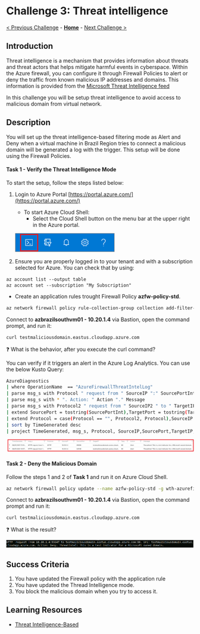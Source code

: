 # Challenge 3: Threat intelligence

[< Previous Challenge](./00-prereqs.md) - **[Home](../README.md)** - [Next Challenge >](./02-acr.md)

## Introduction

Threat intelligence is a mechanism that provides information about threats and threat actors that helps mitigate harmful events in cyberspace. Within the  Azure firewall, you can configure it through Firewall Policies to alert or deny the traffic from known malicious IP addresses and domains. This information is provided from the [Microsoft Threat Intelligence feed](https://www.microsoft.com/en-us/security/business/operations?rtc=1)

In this challenge you will be setup threat intelligence to avoid access to malicious domain from virtual network.

## Description

You will set up the threat intelligence-based filtering mode as Alert and Deny when a virtual machine in Brazil Region tries to connect a malicious domain will be generated a log with the trigger. This setup will be done using the Firewall Policies.

#### Task 1 - Verify the Threat Intelligence Mode

To start the setup, follow the steps listed below:

1. Login to Azure Portal [https://portal.azure.com/](https://portal.azure.com/)
    - To start Azure Cloud Shell:
        - Select the Cloud Shell button on the menu bar at the upper right in the Azure portal. 

    ![Menu](images/hdi-cloud-shell-menu.png)

2. Ensure you are properly logged in to your tenant and with a subscription selected for Azure. You can check that by using:

```azure cli
az account list --output table
az account set --subscription "My Subscription"
```

- Create an application rules trought Firewall Policy  **azfw-policy-std**.

```bash
az network firewall policy rule-collection-group collection add-filter-collection -g wth-azurefirewall-rg --policy-name azfw-policy-std --rule-collection-group-name DefaultApplicationRuleCollectionGroup --name rule-allow-site-threat-intell --action Allow --rule-name allow-site-threat-intell --rule-type ApplicationRule --source-addresses "10.20.1.4" --protocols Http=80 --target-fqdns testmaliciousdomain.eastus.cloudapp.azure.com --collection-priority 11100
```

Connect to **azbrazilsouthvm01 - 10.20.1.4** via Bastion, open the command prompt, and run it:

```cmd
curl testmaliciousdomain.eastus.cloudapp.azure.com
```

:question: What is the behavior, after you execute the curl command?

You can verify if it triggers an alert in the Azure Log Analytics. You can use the below Kusto Query:

```bash
AzureDiagnostics
| where OperationName  == "AzureFirewallThreatIntelLog"
| parse msg_s with Protocol " request from " SourceIP ":" SourcePortInt:int " to " TargetIP ":" TargetPortInt:int *
| parse msg_s with * ". Action: " Action "." Message
| parse msg_s with Protocol2 " request from " SourceIP2 " to " TargetIP2 ". Action: " Action2
| extend SourcePort = tostring(SourcePortInt),TargetPort = tostring(TargetPortInt)
| extend Protocol = case(Protocol == "", Protocol2, Protocol),SourceIP = case(SourceIP == "", SourceIP2, SourceIP),TargetIP = case(TargetIP == "", TargetIP2, TargetIP),SourcePort = case(SourcePort == "", "N/A", SourcePort),TargetPort = case(TargetPort == "", "N/A", TargetPort)
| sort by TimeGenerated desc 
| project TimeGenerated, msg_s, Protocol, SourceIP,SourcePort,TargetIP,TargetPort,Action,Message
```

![Azure Log Analytics](images/Firewall-Thread-Intell.PNG)

#### Task 2 - Deny the Malicious Domain

Follow the steps 1 and 2 of **Task 1** and run it on Azure Cloud Shell.

```bash
az network firewall policy update --name azfw-policy-std -g wth-azurefirewall-rg --threat-intel-mode Deny --sku Premium
```
Connect to **azbrazilsouthvm01 - 10.20.1.4** via Bastion, open the command prompt and run it:

```cmd
curl testmaliciousdomain.eastus.cloudapp.azure.com
```
:question: What is the result?

![Azure Log Analytics](images/Firewall-Thread-Intell-deny.PNG)

## Success Criteria

1. You have updated the Firewall policy with the application rule
2. You have updated the Thread Intelligence mode.
3. You block the malicious domain when you try to access it.

## Learning Resources

- [Threat Intelligence-Based ](https://docs.microsoft.com/en-us/azure/firewall-manager/threat-intelligence-settings)
